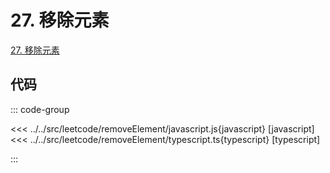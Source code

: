# 27. 移除元素

[27. 移除元素](https://leetcode.cn/problems/remove-element/description/)

## 代码

::: code-group

<<< ../../src/leetcode/removeElement/javascript.js{javascript} [javascript]
<<< ../../src/leetcode/removeElement/typescript.ts{typescript} [typescript]

:::
